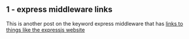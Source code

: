 ## 1 - express middleware links

This is another post on the keyword express middleware that has [links to things like the expressjs website](https://expressjs.com/)

